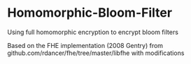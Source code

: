 # Homomorphic-Bloom-Filter
Using full homomorphic encryption to encrypt bloom filters

Based on the FHE implementation (2008 Gentry) from github.com/rdancer/fhe/tree/master/libfhe with modifications 

